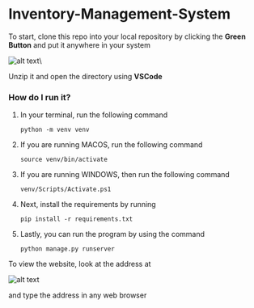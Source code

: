 # Inventory-Management-System

To start, clone this repo into your local repository by clicking the **Green Button** and put it anywhere in your system

![alt text](https://i.imgur.com/8j86bE8.png)\

Unzip it and open the directory using **VSCode**

### How do I run it?
1. In your terminal, run the following command 

    `python -m venv venv`

2. If you are running MACOS, run the following command 

    `source venv/bin/activate`

3. If you are running WINDOWS, then run the following command 

    `venv/Scripts/Activate.ps1`

4. Next, install the requirements by running 

    `pip install -r requirements.txt`

5. Lastly, you can run the program by using the command 

    `python manage.py runserver`

To view the website, look at the address at 

![alt text](https://i.imgur.com/EBOWvnZ.png)

and type the address in any web browser